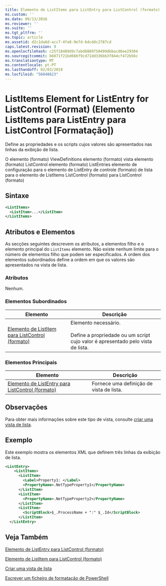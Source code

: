 ```yaml
---
title: Elemento de ListItems para ListEntry para ListControl (formato) | Documentos da Microsoft
ms.custom: ''
ms.date: 09/13/2016
ms.reviewer: ''
ms.suite: ''
ms.tgt_pltfrm: ''
ms.topic: article
ms.assetid: d2c1da6d-acc7-4fe8-9e7d-6dcddc2787cd
caps.latest.revision: 9
ms.openlocfilehash: c25f18489d9c7abd8889758499dbbacd6ee29304
ms.sourcegitcommit: b6871f21bd666f9cd71dd336bb3f844cf472b56c
ms.translationtype: MT
ms.contentlocale: pt-PT
ms.lasthandoff: 02/03/2019
ms.locfileid: "56848623"
---
```

# <a name="listitems-element-for-listentry-for-listcontrol-format"></a>ListItems Element for ListEntry for ListControl (Format) (Elemento ListItems para ListEntry para ListControl [Formatação])

Define as propriedades e os scripts cujos valores são apresentados nas linhas da exibição de lista.

O elemento (formato) ViewDefinitions elemento (formato) vista elemento (formato) ListControl elemento (formato) ListEntries elemento de configuração para o elemento de ListEntry de controle (formato) de lista para o elemento de ListItems ListControl (formato) para ListControl (formato)

## <a name="syntax"></a>Sintaxe

```xml
<ListItems>
  <ListItem>...</ListItem>
</ListItems>
```

## <a name="attributes-and-elements"></a>Atributos e Elementos

As secções seguintes descrevem os atributos, a elementos filho e o elemento principal do `ListItems` elemento. Não existe nenhum limite para o número de elementos filho que podem ser especificados. A ordem dos elementos subordinados define a ordem em que os valores são apresentados na vista de lista.

### <a name="attributes"></a>Atributos

Nenhum.

### <a name="child-elements"></a>Elementos Subordinados

|Elemento|Descrição|
|-------------|-----------------|
|[Elemento de ListItem para ListControl (formato)](./listitem-element-for-listitems-for-listcontrol-format.md)|Elemento necessário.<br /><br /> Define a propriedade ou um script cujo valor é apresentado pelo vista de lista.|

### <a name="parent-elements"></a>Elementos Principais

|Elemento|Descrição|
|-------------|-----------------|
|[Elemento de ListEntry para ListControl (formato)](./listentry-element-for-listcontrol-format.md)|Fornece uma definição de vista de lista.|

## <a name="remarks"></a>Observações

Para obter mais informações sobre este tipo de vista, consulte [criar uma vista de lista](./creating-a-list-view.md).

## <a name="example"></a>Exemplo

Este exemplo mostra os elementos XML que definem três linhas da exibição de lista.

```xml
<ListEntry>
    <ListItems>
      <ListItem>
        <Label>Property1: </Label>
        <PropertyName>.NetTypeProperty1</PropertyName>
      </ListItem>
      <ListItem>
        <PropertyName>.NetTypeProperty2</PropertyName>
      </ListItem>
      <ListItem>
        <ScriptBlock>$_.ProcessName + ":" $_.Id</ScriptBlock>
      </ListItem>
  </ListEntry>
```

## <a name="see-also"></a>Veja Também

[Elemento de ListEntry para ListControl (formato)](./listentry-element-for-listcontrol-format.md)

[Elemento de ListItem para ListControl (formato)](./listitem-element-for-listitems-for-listcontrol-format.md)

[Criar uma vista de lista](./creating-a-list-view.md)

[Escrever um ficheiro de formatação de PowerShell](./writing-a-powershell-formatting-file.md)
